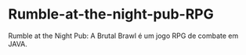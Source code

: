 # Rumble-at-the-night-pub-RPG
Rumble at the Night Pub: A Brutal Brawl é um jogo RPG de combate em JAVA.
